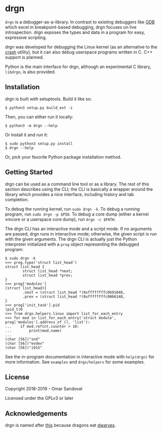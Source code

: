 drgn
====

`drgn` is a debugger-as-a-library. In contrast to existing debuggers like
[GDB](https://www.gnu.org/software/gdb/) which excel in breakpoint-based
debugging, drgn focuses on live introspection. drgn exposes the types and data
in a program for easy, expressive scripting.

drgn was developed for debugging the Linux kernel (as an alternative to the
[crash](http://people.redhat.com/anderson/) utility), but it can also debug
userspace programs written in C. C++ support is planned.

Python is the main interface for drgn, although an experimental C library,
`libdrgn`, is also provided.

Installation
------------

drgn is built with setuptools. Build it like so:

```
$ python3 setup.py build_ext -i
```

Then, you can either run it locally:

```
$ python3 -m drgn --help
```

Or install it and run it:

```
$ sudo python3 setup.py install
$ drgn --help
```

Or, pick your favorite Python package installation method.

Getting Started
---------------

drgn can be used as a command line tool or as a library. The rest of this
section describes using the CLI; the CLI is basically a wrapper around the
library which provides a nice interface, including history and tab completion.

To debug the running kernel, run `sudo drgn -k`. To debug a running program,
run `sudo drgn -p $PID`. To debug a core dump (either a kernel vmcore or a
userspace core dump), run `drgn -c $PATH`.

The drgn CLI has an interactive mode and a script mode. If no arguments are
passed, drgn runs in interactive mode; otherwise, the given script is run with
the given arguments. The drgn CLI is actually just the Python interpreter
initialized with a `prog` object representing the debugged program:

```
$ sudo drgn -k
>>> prog.type('struct list_head')
struct list_head {
        struct list_head *next;
        struct list_head *prev;
}
>>> prog['modules']
(struct list_head){
        .next = (struct list_head *)0xffffffffc0b91048,
        .prev = (struct list_head *)0xffffffffc0066148,
}
>>> prog['init_task'].pid
(pid_t)0
>>> from drgn.helpers.linux import list_for_each_entry
>>> for mod in list_for_each_entry('struct module', prog['modules'].address_of_(), 'list'):
...    if mod.refcnt.counter > 10:
...        print(mod.name)
...
(char [56])"snd"
(char [56])"evdev"
(char [56])"i915"
```

See the in-program documentation in interactive mode with `help(drgn)` for more
information. See `examples` and `drgn/helpers` for some examples.

License
-------

Copyright 2018-2019 - Omar Sandoval

Licensed under the GPLv3 or later

Acknowledgements
----------------

drgn is named after
[this](https://giraffesgiraffes.bandcamp.com/track/drgnfkr-2) because dragons
eat [dwarves](http://dwarfstd.org/).
